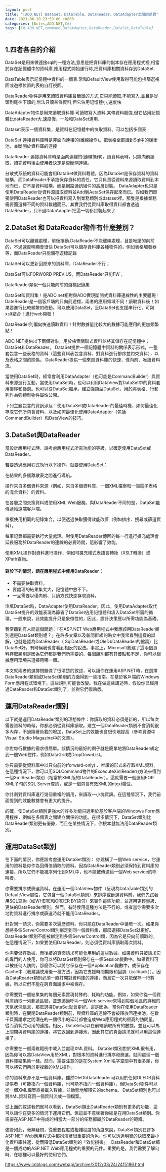 ```yaml
---
layout: post
title: "[ADO.NET] DataSet、DataTable、DataReader、DataAdapter之間的差異"
date: 2021-06-10 23:59:00 +0800
categories: [Notes,ADO.NET,C#]
tags: [C#,ADO.NET,command,DataAdapter,DataReader,DataSet,DataTable]
---
```



## 1.四者各自的介紹

DataSet是用來做連接sql的一種方法,意思是把資料庫的副本存在應用程式裡,相當於存在記憶體中的資料庫,應用程式開始運行時,把資料庫相關資料存到DataSet.

DataTable表示記憶體中資料的一個表.常和DefaultView使用取得可能包括篩選視圖或遊標位置的表的自訂視圖。

DataReader物件是用來讀取資料庫最簡單的方式,它只能讀取,不能寫入,並且是從頭到尾往下讀的,無法只讀某條資料,但它佔用記憶體小,速度快

DataAdapter物件是用來讀取資料庫.可讀取寫入資料,某條資料超強,但它佔用記憶體比dataReader大,速度慢，一般和DataSet連用.


Dataset表示一個資料集，是資料在記憶體中的快取資料。可以包括多個表

DataSet 連接資料庫時是非面向連接的(離線操作)。把表格全部讀到Sql中的緩衝池，並斷開於資料庫的連接

DataReader 連接資料庫時是面向連線的(連線操作)。讀資料表時，只能向前讀取，讀完資料後由使用者決定是否斷開連線。

分散式系統的資料可能會用DataSet做資料載體，因為DataSet是保存資料的資料結構，而DataReader不承擔保存資料的責任，它只負責從資料來源讀取資料到本地而已，它不是資料結構，而是網路通訊組件的高層封裝。 DataAdapter也只是使用DataReader從資料源讀取資料並Add到AataSet保存起來而已。假如我們單獨使用DataReader也可以把資料寫入到業務類別或dataset裡。那隻是根據業務需要而選擇不同的資料載體而已。其實我們從資料庫取得資料都會透過DataReader，只不過DataAdapter把這一切都封裝起來了

## 2.DataSet 和 DataReader物件有什麼差別？

DataSet可以離線處理，前後捲動.DataReader不能離線處理，且是唯讀的向前的，不過速度明顯會很快 DataSet可以儲存資料庫各種物件的，例如表格觸發器等，而DataReader只能儲存遊標記錄

DataSet可以更新回原來的資料庫，DataReader不行；

DataSet可以FORWORD PREVIUS，而DataReader只能FW；

DataReader類似一個只能向前的游標記錄集

DataSet叫資料集！是ADO.net相對與ADO實現斷開式資料庫連線性的主要體現！ DateReader是一個客戶端的只向前遊標，兩者的應用領域不同！讀取資料後！如果要進行比較頻繁的改動，可以使用DataSet，且DataSet也支援串行化，可與xslt結合！進行web開發！

DataReader則偏向快速讀取資料！針對數據量比較大的數據可能應用的更加頻繁點！



ADO.NET提供以下兩個對象，用於檢索關聯式資料並將其儲存在記憶體中：DataSet和DataReader。 DataSet提供一個記憶體中資料的關係表示形式，一整套包含一些表格的資料（這些資料表包含資料、對資料進行排序並約束資料），以及表格之間的關係。 DataReader提供一個來自資料庫的快速、僅向前、唯讀資料流。

當使用DataSet時，經常會利用DataAdapter（也可能是CommandBuilder）與資料來源進行互動。當使用DataSet時，也可以利用DataView對DataSet中的資料套用排序和篩選。也可以從DataSet繼承，建立強類型DataSet，用於將表格、行和列作為強類型物件屬性公開。

下列主題包含的資訊涉及：使用DataSet或DataReader的最佳時機、如何最佳化存取它們所包含資料、以及如何最佳化使用DataAdapter（包括CommandBuilder）和DataView的技巧。      

## 3.DataSet與DataReader

當設計應用程式時，請考慮應用程式所需功能的等級，以確定使用DataSet或DataReader。

若要透過應用程式執行以下操作，就要使用DataSet：

在結果的多個離散表之間進行導航。

操作來自多個資料來源（例如，來自多個資料庫、一個XML檔案和一個電子表格的混合資料）的資料。

在各層之間交換資料或使用XML Web服務。與DataReader不同的是，DataSet能傳遞給遠端客戶端。

重複使用相同的記錄集合，以便透過快取獲得效能改善（例如排序、搜尋或篩選資料）。

每筆記錄都需要執行大量處理。對使用DataReader傳回的每一行進行擴充處理會延長服務於DataReader的連線的必要時間，這影響了效能。

使用XML操作對資料進行操作，例如可擴充樣式表語言轉換（XSLT轉換）或XPath查詢。


#### 對於下列情況，請在應用程式中使用DataReader：

- 不需要快取資料。
- 要處理的結果集太大，記憶體中放不下。
- 一旦需要以僅向前、只讀方式快速存取資料。

注填DataSet時，DataAdapter使用DataReader。因此，使用DataAdapter取代DataSet提升的效能表現為節省了DataSet佔用記憶體和填入DataSet所需的循環。一般來說，此效能提升只是象徵性的，因此，設計決策應以所需功能為基礎。

我常聽到有人問這個問題：「在ASP.NET Web應用程式中我應該用DataReader類別還是DataSet類別呢？」在許多文章以及新聞群組的貼文中我常看到這樣的誤解，也就是認為DataReader（ SqlDataReader或OleDbDataReader的縮寫）比DataSet好。有時候我也會看到相反的說法。事實上，Microsoft創建了這兩個資料存取類別是因為它們都是我們所需要的。每個類別都有其優點和不足，你可以根據應用環境來選擇用哪一個。

本文就兩者的選擇問題做了很清楚的敘述，可以讓你在運用ASP.NET時，在選擇DataReader類別或DataSet類別的方面得到一些指南。在基於客戶端的Windows Form應用程式環境下，這些規則可能會改變。我在做這些講述時，假設你已經用過DataReader和DataSet類別了，並對它們很熟悉。   

## 運用DataReader類別

以下就是運用DataReader類別的理想條件：你讀取的資料必須是新的，所以每次需要資料的時候，你都必須從資料庫讀取。建立一個DataReader類別不會消耗很多內存，不過隨著負載的增加，DataSet上的效能也會很快地提高（參考資源中Visual Studio Magazine中的文章）。

你對每行數據的需求很簡單。該情況的最好的例子就是簡單地將DataReader綁定到一個Web控件，例如DataGrid或DropDownList。

你只需要從資料庫中以只向前的(forward-only) 、唯讀的形式來存取XML資料。在這種情況下，你可以用SQLCommand物件的ExcecuteXmlReader()方法來得到一個XmlReader類別（相當於XML版的DataReader）。這就需要一個運用FOR XML子句的SQL Server查詢，或是一個包含有效XML的ntext欄位。

你計劃對資料庫進行幾個重複的調用，來讀取一小塊資訊。在這種情況下，我們前面提到的效能數據會有更大的提升。

的確，使DataSet類別更強大的許多功能只適用於基於客戶端的Windows Form應用程序，例如在多個表之間建立關係的功能。在很多情況下，DataSet類別比DataReader類別更有優勢，而且在某些情況下，你根本就無法用DataReader類別。

## 運用DataSet類別

在下面的情況，你應該考慮運用DataSet類別： 你建構了一個Web service，它運用的資料是你作為回傳值讀取的資料。因為DataReader類別必須保持到資料庫的連接，所以它們不能被序列化到XML中，也不能被傳送給一個Web service的呼叫者。

你需要排序或篩選資料。在運用一個DataView物件（呈現為DataTable類別的DefaultView屬性，它包含一個DataSet類別）來排序或篩選資料前，我們先試著用SQL查詢（如WHERE和ORDER BY語句）來實作這些功能，並運用更輕量級、更快的DataReader類別。然而，有時侯用這種方法是不行的，或者當你需要多次地對資料進行排序或篩選時就不能用DataReader。

針對同一請求，你需要多次遍歷資料。你只能在DataReader中循環一次。如果你想將多個ServerControl類別綁定到同一個資料集，那麼選擇DataSet就更好。 DataReader類別不能被綁定到多個ServerControl類，因為它是只向前讀取的。在這種情況下，如果要使用DataReader，則必須從資料庫讀取兩次資料。

你需要儲存數據，而後續的頁面請求可能會用到的這些數據。如果資料只被請求它的專門的人使用，你可以將DataSet類別保存在一個Session變數中。如果資料可以被任何人訪問，那麼你可以將它保存在一個Application變數中，或保存在Cache中（我建議使用後一種方法，因為它支援時間期限和回調（callback））。因為DataReader類別必須一直打開對資料庫的連接，而且它一次只能保存一行數據，所以它們不能在跨頁面請求中被保存。

你需要對一個結果集的每個元素實現特殊的、耗時的功能。例如，如果你從一個資料庫讀取一列郵遞區號，並想透過呼叫一個Web service來得到每個地區的詳細的天氣狀況信息，那麼選擇DataSet就會更好。這是因為，當你在使用DataReader類別時，在關閉DataReader類別前，與資料庫的連線不會被釋放回連接池。在數千頁面請求之間潛在的一個很小的延時都會造成Web應用程式的很高的訪問量，從而消耗完可用的連接。相反，DataSet可以在前端讀取所有的數據，並且可以馬上關閉與資料庫的連接，將它返回到連接池，因此其它的頁面請求就可以用這個連接了。

你需要在一個兩維範例中載入並處理XML資料。 DataSet類別對於XML很有用，因為你可以將DataView用於XML，對根本的資料進行排序和篩選，就同處理一個資料庫結果集一樣。然而，需要注意的是在System.Xml名字空間中有很多類，你可以將它們用於更複雜的XML操作。

你的資料來源不是一個資料庫。雖然OleDbDataReader可以用於任何OLEDB資料提供者（可能指向一個資料庫，也可能不指向一個資料庫），但DataSet物件可以從一個XML檔案直接載入數據，並動態地解釋它的schema。 DataSet類別也可以將XML資料寫回一個資料流或一個檔案。

從上面的敘述我們就可以看到，DataSet類比DataReader類別有更多的功能，這可以讓你在更多的情況下運用它們。但這並不意味著你總是在用DataSet類別。你需要在ASP.NET中完成的相當大一部分的任務都屬於DataReader的範疇。

儘管如此，毫無疑問，從重要程度或複雜程度的角度來說，DataSet類別在許多ASP.NET Web應用程式中都扮演著很重要的角色。你可以透過明智的快取來最小化資料庫往返，從而降低DataSet類別的「效能損害」。 DataReader和DataSet都是一個成功的ASP.NET Web應用程式的重要的元件。重要的是，我們需要了解何時、在哪裡可以最好的使用它們。        

<https://www.cnblogs.com/webapi/archive/2012/03/24/2415186.html>